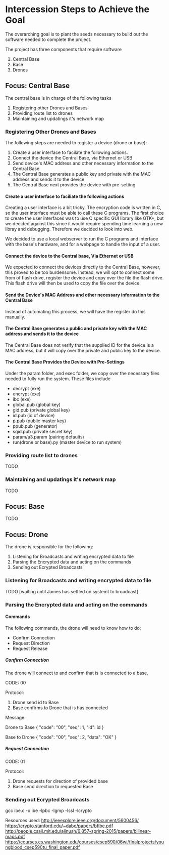 # Intercession Steps to Achieve the Goal

The overarching goal is to plant the seeds necessary to build out the software needed to complete the project.

The project has three components that require software

1. Central Base
2. Base
3. Drones      

## Focus: Central Base

The central base is in charge of the following tasks

1. Registering other Drones and Bases
2. Providing route list to drones
3. Maintaining and updatings it's network map

### Registering Other Drones and Bases

The following steps are needed to register a device (drone or base):

1. Create a user interface to facilate the following actions.
2. Connect the device the Central Base, via Ethernet or USB
3. Send device's MAC address and other necessary information to the Central Base
5. The Central Base generates a public key and private with the MAC address and sends it to the device
6. The Central Base next provides the device with pre-setting.

#### Create a user interface to faciliate the following actions

Creating a user interface is a bit tricky. The encryption code is written in C, so the user interface must be able to call these C programs. The first choice to create the user interfaces was to use C specific GUI library like GTK+, but we decided against this since it would require spending time learning a new libray and debugging. Therefore we decided to look into web.

We decided to use a local webserver to run the C programs and interface with the base's hardware, and for a webpage to handle the input of a user. 

#### Connect the device to the Central base, Via Ethernet or USB

We expected to connect the devices directly to the Central Base, however, this proved to be too burdensome. Instead, we will opt to connect some from of flash drive, register the device and copy over the file the flash drive. This flash drive will then be used to copy the file over the device.

#### Send the Device's MAC Address and other necessary information to the Central Base

Instead of automating this process, we will have the register do this manually.

#### The Central Base generates a public and private key with the MAC address and sends it to the device

The Central Base does not verify that the supplied ID for the device is a MAC address, but it will copy over the private and public key to the device.

#### The Central Base Provides the Device with Pre-Settings

Under the param folder, and exec folder, we copy over the necessary files needed to fully run the system. These files include

* decrypt (exe)
* encrypt (exe)
* ibc (exe)
* global.pub (global key)
* gid.pub (private global key)
* id.pub (id of device)
* p.pub (public master key)
* ppub.pub (generator)
* sqid.pub (private secret key)
* param/a3.param (pairing defaults)
* run(drone or base).py (master device to run system)

### Providing route list to drones
TODO

### Maintaining and updatings it's network map
TODO

## Focus: Base
TODO

## Focus: Drone

The drone is responsible for the following:

1. Listening for Broadcasts and writing encrypted data to file
2. Parsing the Encrypted data and acting on the commands
3. Sending out Ecrypted Broadcasts

### Listening for Broadcasts and writing encrypted data to file
TODO [waiting until James has settled on systemt to broadcast]

### Parsing the Encrypted data and acting on the commands

#### Commands

The following commands, the drone will need to know how to do:

* Confirm Connection
* Request Direction
* Request Release

##### Confirm Connection

The drone will connect to and confirm that is is connected to a base.

CODE: 00

Protocol:

1. Drone send id to Base
2. Base confirms to Drone that is has connected

Message: 

Drone to Base
{
  "code": "00",
  "seq": 1,
  "id": id
} 

Base to Drone
{
  "code": "00",
  "seq": 2,
  "data": "OK"
} 

##### Request Connection

CODE: 01

Protocol:

1. Drone requests for direction of provided base
2. Base send direction to requested Base


### Sending out Ecrypted Broadcasts



gcc ibe.c -o ibe -lpbc -lgmp -lssl -lcrypto


Resources used:
http://ieeexplore.ieee.org/document/5600456/
https://crypto.stanford.edu/~dabo/papers/bfibe.pdf
http://people.csail.mit.edu/alinush/6.857-spring-2015/papers/bilinear-maps.pdf
https://courses.cs.washington.edu/courses/csep590/06wi/finalprojects/youngblood_csep590tu_final_paper.pdf

